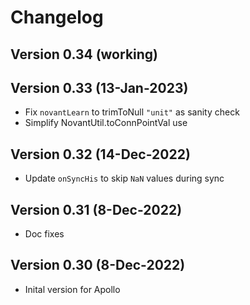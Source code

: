 # Changelog

## Version 0.34 (working)

## Version 0.33 (13-Jan-2023)
* Fix `novantLearn` to trimToNull `"unit"` as sanity check
* Simplify NovantUtil.toConnPointVal use

## Version 0.32 (14-Dec-2022)
* Update `onSyncHis` to skip `NaN` values during sync

## Version 0.31 (8-Dec-2022)
* Doc fixes

## Version 0.30 (8-Dec-2022)
* Inital version for Apollo